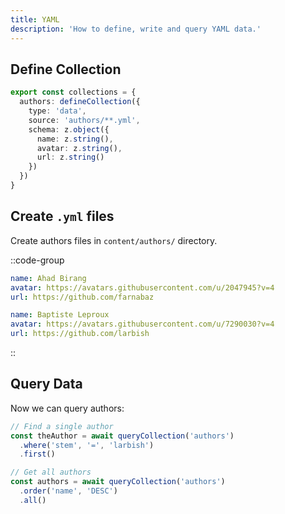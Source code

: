 ```yaml
---
title: YAML
description: 'How to define, write and query YAML data.'
---
```


## Define Collection

```ts [content.config.ts]
export const collections = {
  authors: defineCollection({
    type: 'data',
    source: 'authors/**.yml',
    schema: z.object({
      name: z.string(),
      avatar: z.string(),
      url: z.string()
    })
  })
}

```

## Create `.yml` files

Create authors files in `content/authors/` directory.

::code-group
```yaml [farnabaz.yml]
name: Ahad Birang
avatar: https://avatars.githubusercontent.com/u/2047945?v=4
url: https://github.com/farnabaz
```


```yaml [larbish.yml]
name: Baptiste Leproux
avatar: https://avatars.githubusercontent.com/u/7290030?v=4
url: https://github.com/larbish
```
::

## Query Data

Now we can query authors:

```ts
// Find a single author
const theAuthor = await queryCollection('authors')
  .where('stem', '=', 'larbish')
  .first()

// Get all authors
const authors = await queryCollection('authors')
  .order('name', 'DESC')
  .all()
```
